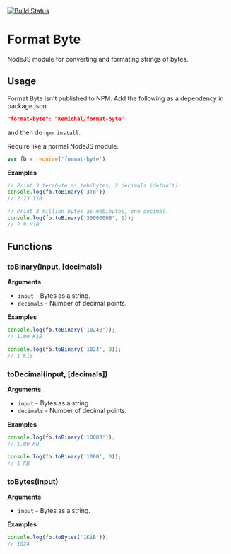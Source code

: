 [![Build Status](https://travis-ci.org/Kemichal/format-byte.svg?branch=master)](https://travis-ci.org/Kemichal/format-byte)

# Format Byte
NodeJS module for converting and formating strings of bytes.

## Usage
Format Byte isn't published to NPM. Add the following as a dependency in package.json
```json
"format-byte": "Kemichal/format-byte"
```
and then do `npm install`.

Require like a normal NodeJS module.
```js
var fb = require('format-byte');
```
__Examples__
```js
// Print 3 terabyte as tebibytes, 2 decimals (default).
console.log(fb.toBinary('3TB'));
// 2.73 TiB

// Print 3 million bytes as mebibytes, one decimal.
console.log(fb.toBinary('3000000B', 1));
// 2.9 MiB
```

## Functions
### toBinary(input, [decimals])
__Arguments__

* `input` - Bytes as a string.
* `decimals` - Number of decimal points.

__Examples__
```js
console.log(fb.toBinary('1024B'));
// 1.00 KiB

console.log(fb.toBinary('1024', 0));
// 1 KiB
```

### toDecimal(input, [decimals])
__Arguments__

* `input` - Bytes as a string.
* `decimals` - Number of decimal points.

__Examples__
```js
console.log(fb.toBinary('1000B'));
// 1.00 KB

console.log(fb.toBinary('1000', 0));
// 1 KB
```

### toBytes(input)
__Arguments__

* `input` - Bytes as a string.

__Examples__
```js
console.log(fb.toBytes('1KiB'));
// 1024
```
